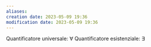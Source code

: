 ```yaml
---
aliases: 
creation date: 2023-05-09 19:36
modification date: 2023-05-09 19:36
---
```


Quantificatore universale: $\forall$
Quantificatore esistenziale: $\exists$




